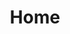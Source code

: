 ---
title: Home
gallery_images:
  - "https://ik.imagekit.io/azupnt3mqx/mako-construction-renovation-1.webp"
  - "https://ik.imagekit.io/azupnt3mqx/mako-construction-renovation-2.webp"
  - "https://ik.imagekit.io/azupnt3mqx/mako-construction-renovation-3.webp"
  - "https://ik.imagekit.io/azupnt3mqx/mako-construction-renovation-4.webp"
  - "https://ik.imagekit.io/azupnt3mqx/mako-constuction-renovation-5.jpg"
  - "https://ik.imagekit.io/azupnt3mqx/mako-constuction-renovation-6.jpg"
  - "https://ik.imagekit.io/azupnt3mqx/mako-constuction-renovation-7.jpg"
  - "https://ik.imagekit.io/azupnt3mqx/mako-constuction-renovation-8.jpg"
  
about_us:
  topper: "Why Choose Us"
  text: "With over 25 years of experience and Red Seal certification, we possess the expertise to complete projects properly and efficiently. Our extensive experience means we understand the intricacies of both residential and commercial projects, ensuring that each one is executed with the highest standards of quality and professionalism."
  button_text: "Contact Us"
  button_link: "/contact"
  images:
    - src: "https://ik.imagekit.io/azupnt3mqx/mako-image-interior-1.webp?updatedAt=1722905946761"
      alt: "people outside"
    - src: "https://ik.imagekit.io/azupnt3mqx/mako-image-interior-2.webp?updatedAt=1722905946522"
      alt: "people inside"
    - src: "https://ik.imagekit.io/azupnt3mqx/mako-image-interior-3.webp?updatedAt=1722905946522"
      alt: "interior design"

---